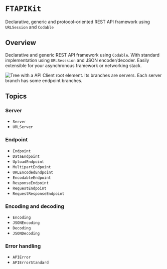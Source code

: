 # ``FTAPIKit``

Declarative, generic and protocol-oriented REST API framework using `URLSession` and `Codable`

## Overview

Declarative and generic REST API framework using `Codable`.
With standard implementation using `URLSesssion` and JSON encoder/decoder.
Easily extensible for your asynchronous framework or networking stack.

![Tree with a API Client root element. Its branches are servers. Each server branch has some endpoint branches.](Architecture)

## Topics

### Server

- ``Server``
- ``URLServer``

### Endpoint

- ``Endpoint``
- ``DataEndpoint``
- ``UploadEndpoint``
- ``MultipartEndpoint``
- ``URLEncodedEndpoint``
- ``EncodableEndpoint``
- ``ResponseEndpoint``
- ``RequestEndpoint``
- ``RequestResponseEndpoint``

### Encoding and decoding

- ``Encoding``
- ``JSONEncoding``
- ``Decoding``
- ``JSONDecoding``

### Error handling

- ``APIError``
- ``APIErrorStandard``
